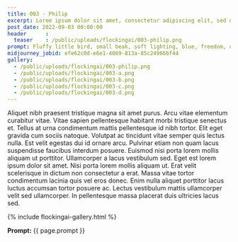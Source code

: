 ```yaml
---
title: 003 - Philip
excerpt: Lorem ipsum dolor sit amet, consectetur adipiscing elit, sed do eiusmod tempor incididunt ut labore et dolore magna aliqua.
post_date: 2022-09-03 00:00:00
header      :
  teaser    : /public/uploads/flockingai/003-philip.png
prompt: Fluffy little bird, small beak, soft lighting, blue, freedom, ultra-realistic, octane rendering, high detail, cinematic,
midjourney_jobid: efe62c0d-e6e1-4069-813a-85c24966bf44
gallery:   
  - /public/uploads/flockingai/003-philip.png
  - /public/uploads/flockingai/003-a.png
  - /public/uploads/flockingai/003-b.png
  - /public/uploads/flockingai/003-c.png
  - /public/uploads/flockingai/003-d.png
---
```


Aliquet nibh praesent tristique magna sit amet purus. Arcu vitae elementum curabitur vitae. Vitae sapien pellentesque habitant morbi tristique senectus et. Tellus at urna condimentum mattis pellentesque id nibh tortor. Elit eget gravida cum sociis natoque. Volutpat ac tincidunt vitae semper quis lectus nulla. Est velit egestas dui id ornare arcu. Pulvinar etiam non quam lacus suspendisse faucibus interdum posuere. Euismod nisi porta lorem mollis aliquam ut porttitor. Ullamcorper a lacus vestibulum sed. Eget est lorem ipsum dolor sit amet. Nisi porta lorem mollis aliquam ut. Erat velit scelerisque in dictum non consectetur a erat. Massa vitae tortor condimentum lacinia quis vel eros donec. Enim nulla aliquet porttitor lacus luctus accumsan tortor posuere ac. Lectus vestibulum mattis ullamcorper velit sed ullamcorper. In pellentesque massa placerat duis ultricies lacus sed.

{% include flockingai-gallery.html %}

**Prompt:** {{ page.prompt }}
